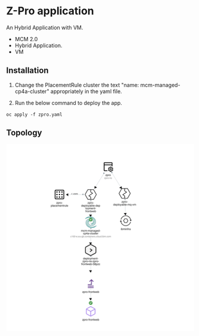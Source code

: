 # Z-Pro application

An Hybrid Application with VM.

- MCM 2.0
- Hybrid Application.
- VM

## Installation

1. Change the PlacementRule cluster the text "name: mcm-managed-cp4a-cluster" appropriately in the yaml file.

2. Run the below command to deploy the app.

```
oc apply -f zpro.yaml
```

## Topology

<img src="images/topology.png">
